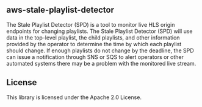 ## aws-stale-playlist-detector

The Stale Playlist Detector (SPD) is a tool to monitor live HLS origin endpoints for changing playlists. The Stale Playlist Detector (SPD) will use data in the top-level playlist, the child playlists, and other information provided by the operator to determine the time by which each playlist should change. If enough playlists do not change by the deadline, the SPD can issue a notification through SNS or SQS to alert operators or other automated systems there may be a problem with the monitored live stream.

## License

This library is licensed under the Apache 2.0 License. 
